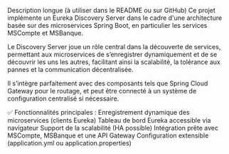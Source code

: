 Description longue (à utiliser dans le README ou sur GitHub)
Ce projet implémente un Eureka Discovery Server dans le cadre d'une architecture basée sur des microservices Spring Boot, en particulier 
les services MSCompte et MSBanque.

Le Discovery Server joue un rôle central dans la découverte de services, permettant aux microservices de s’enregistrer dynamiquement 
et de se découvrir les uns les autres, facilitant ainsi la scalabilité, la tolérance aux pannes et la communication décentralisée.

Il s’intègre parfaitement avec des composants tels que Spring Cloud Gateway pour le routage, et peut être connecté à un système 
de configuration centralisé si nécessaire.

✅ Fonctionnalités principales :
Enregistrement dynamique des microservices (clients Eureka)
Tableau de bord Eureka accessible via navigateur
Support de la scalabilité (HA possible)
Intégration prête avec MSCompte, MSBanque et une API Gateway
Configuration extensible (application.yml ou application.properties)
